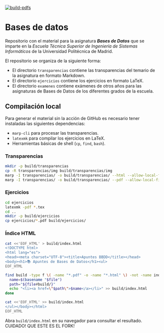 <!-- markdownlint-disable-next-line MD041 -->
[![build-pdfs](https://github.com/bbddetsisi/material-docente/actions/workflows/build-pdfs.yml/badge.svg?branch=main)](https://github.com/bbddetsisi/material-docente/actions/workflows/build-pdfs.yml)

# Bases de datos

Repositorio con el material para la asignatura _**Bases de Datos**_ que se imparte en la _Escuela Técnica Superior de Ingeniería de Sistemas Informáticos_ de la Universidad Politécnica de Madrid.

El repositorio se organiza de la siguiente forma:

- El directorio `transparencias` contiene las transparencias del temario de la asignatura en formato Markdown.
- El directorio `ejercicios` contiene los ejercicios en formato LaTeX.
- El directorio `examenes` contiene exámenes de otros años para las asignaturas de Bases de Datos de los diferentes grados de la escuela.

## Compilación local

Para generar el material sin la acción de GitHub es necesario tener instaladas las siguientes dependencias:

- `marp-cli` para procesar las transparencias.
- `latexmk` para compilar los ejercicios en LaTeX.
- Herramientas básicas de shell (`cp`, `find`, `bash`).

### Transparencias

```bash
mkdir -p build/transparencias
cp -R transparencias/img build/transparencias/img
marp -I transparencias/ -o build/transparencias/ --html --allow-local-files
marp -I transparencias/ -o build/transparencias/ --pdf --allow-local-files --theme-set transparencias/styles/bbdd.css
```

### Ejercicios

```bash
cd ejercicios
latexmk -pdf *.tex
cd ..
mkdir -p build/ejercicios
cp ejercicios/*.pdf build/ejercicios/
```

### Índice HTML

```bash
cat <<'EOF_HTML' > build/index.html
<!DOCTYPE html>
<html lang="es">
<head><meta charset="UTF-8"><title>Apuntes BBDD</title></head>
<body><h1>📚 Apuntes de Bases de Datos</h1><ul>
EOF_HTML

find build -type f \( -name "*.pdf" -o -name "*.html" \) -not -name index.html | sort | while read file; do
  name=$(basename "$file")
  path="${file#build/}"
  echo "<li><a href=\"$path\">$name</a></li>" >> build/index.html
done

cat <<'EOF_HTML' >> build/index.html
</ul></body></html>
EOF_HTML
```

Abra `build/index.html` en su navegador para consultar el resultado.
CUIDADO! QUE ESTE ES EL FORK!
